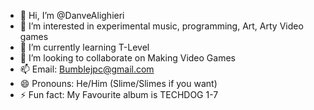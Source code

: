 - 👋 Hi, I’m @DanveAlighieri
- 👀 I’m interested in experimental music, programming, Art, Arty Video games
- 🌱 I’m currently learning T-Level
- 💞️ I’m looking to collaborate on Making Video Games
- 📫 Email: Bumblejpc@gmail.com
- 😄 Pronouns: He/Him (Slime/Slimes if you want)
- ⚡ Fun fact: My Favourite album is TECHDOG 1-7

<!---
DanveAlighieri/DanveAlighieri is a ✨ special ✨ repository because its `README.md` (this file) appears on your GitHub profile.
You can click the Preview link to take a look at your changes.
--->
